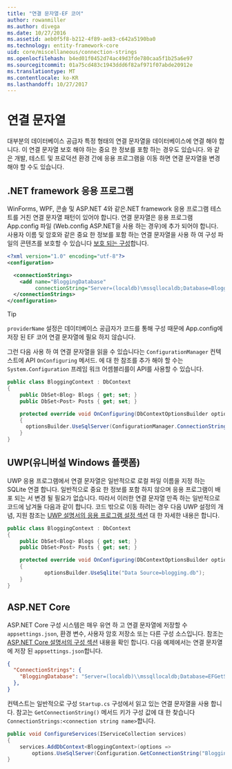 ```yaml
---
title: "연결 문자열-EF 코어"
author: rowanmiller
ms.author: divega
ms.date: 10/27/2016
ms.assetid: aeb0f5f8-b212-4f89-ae83-c642a5190ba0
ms.technology: entity-framework-core
uid: core/miscellaneous/connection-strings
ms.openlocfilehash: b4ed01f0452d74ac49d3fde780caa5f1b25a6e97
ms.sourcegitcommit: 01a75cd483c1943ddd6f82af971f07abde20912e
ms.translationtype: MT
ms.contentlocale: ko-KR
ms.lasthandoff: 10/27/2017
---
```

# <a name="connection-strings"></a>연결 문자열

대부분의 데이터베이스 공급자 특정 형태의 연결 문자열을 데이터베이스에 연결 해야 합니다. 이 연결 문자열 보호 해야 하는 중요 한 정보를 포함 하는 경우도 있습니다. 와 같은 개발, 테스트 및 프로덕션 환경 간에 응용 프로그램을 이동 하면 연결 문자열을 변경 해야 할 수도 있습니다.

## <a name="net-framework-applications"></a>.NET framework 응용 프로그램

WinForms, WPF, 콘솔 및 ASP.NET 4와 같은.NET framework 응용 프로그램 테스트를 거친 연결 문자열 패턴이 있어야 합니다. 연결 문자열은 응용 프로그램 App.config 파일 (Web.config ASP.NET을 사용 하는 경우)에 추가 되어야 합니다. 사용자 이름 및 암호와 같은 중요 한 정보를 포함 하는 연결 문자열을 사용 하 여 구성 파일의 콘텐츠를 보호할 수 있습니다 [보호 되는 구성](https://docs.microsoft.com/dotnet/framework/data/adonet/connection-strings-and-configuration-files#encrypting-configuration-file-sections-using-protected-configuration)합니다.

``` xml
<?xml version="1.0" encoding="utf-8"?>
<configuration>

  <connectionStrings>
    <add name="BloggingDatabase"
         connectionString="Server=(localdb)\mssqllocaldb;Database=Blogging;Trusted_Connection=True;" />
  </connectionStrings>
</configuration>
```

> [!TIP]  
> `providerName` 설정은 데이터베이스 공급자가 코드를 통해 구성 때문에 App.config에 저장 된 EF 코어 연결 문자열에 필요 하지 않습니다.

그런 다음 사용 하 여 연결 문자열을 읽을 수 있습니다는 `ConfigurationManager` 컨텍스트에 API `OnConfiguring` 메서드. 에 대 한 참조를 추가 해야 할 수는 `System.Configuration` 프레임 워크 어셈블리를이 API를 사용할 수 있습니다.

``` csharp
public class BloggingContext : DbContext
{
    public DbSet<Blog> Blogs { get; set; }
    public DbSet<Post> Posts { get; set; }

    protected override void OnConfiguring(DbContextOptionsBuilder optionsBuilder)
    {
      optionsBuilder.UseSqlServer(ConfigurationManager.ConnectionStrings["BloggingDatabase"].ConnectionString);
    }
}
```

## <a name="universal-windows-platform-uwp"></a>UWP(유니버설 Windows 플랫폼)

UWP 응용 프로그램에서 연결 문자열은 일반적으로 로컬 파일 이름을 지정 하는 SQLite 연결 합니다. 일반적으로 중요 한 정보를 포함 하지 않으며 응용 프로그램이 배포 되는 서 변경 될 필요가 없습니다. 따라서 이러한 연결 문자열 만족 하는 일반적으로 코드에 남겨둘 다음과 같이 합니다. 코드 밖으로 이동 하려는 경우 다음 UWP 설정의 개념, 지원 참조는 [UWP 설명서의 응용 프로그램 설정 섹션](https://docs.microsoft.com/windows/uwp/app-settings/store-and-retrieve-app-data) 대 한 자세한 내용은 합니다.

``` csharp
public class BloggingContext : DbContext
{
    public DbSet<Blog> Blogs { get; set; }
    public DbSet<Post> Posts { get; set; }

    protected override void OnConfiguring(DbContextOptionsBuilder optionsBuilder)
    {
            optionsBuilder.UseSqlite("Data Source=blogging.db");
    }
}
```

## <a name="aspnet-core"></a>ASP.NET Core

ASP.NET Core 구성 시스템은 매우 유연 하 고 연결 문자열에 저장할 수 `appsettings.json`, 환경 변수, 사용자 암호 저장소 또는 다른 구성 소스입니다. 참조는 [ASP.NET Core 설명서의 구성 섹션](https://docs.asp.net/en/latest/fundamentals/configuration.html) 내용을 확인 합니다. 다음 예제에서는 연결 문자열에 저장 된 `appsettings.json`합니다.

``` json
{
  "ConnectionStrings": {
    "BloggingDatabase": "Server=(localdb)\\mssqllocaldb;Database=EFGetStarted.ConsoleApp.NewDb;Trusted_Connection=True;"
  },
}
```

컨텍스트는 일반적으로 구성 `Startup.cs` 구성에서 읽고 있는 연결 문자열을 사용 합니다. 참고는 `GetConnectionString()` 메서드 키가 구성 값에 대 한 찾습니다 `ConnectionStrings:<connection string name>`합니다.

``` csharp
public void ConfigureServices(IServiceCollection services)
{
    services.AddDbContext<BloggingContext>(options =>
        options.UseSqlServer(Configuration.GetConnectionString("BloggingDatabase")));
}
```
